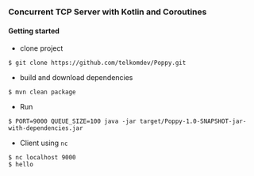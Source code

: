 ### Concurrent TCP Server with Kotlin and Coroutines
#### Getting started

- clone project
```shell
$ git clone https://github.com/telkomdev/Poppy.git
```

- build and download dependencies
```shell
$ mvn clean package
```

- Run 
```shell
$ PORT=9000 QUEUE_SIZE=100 java -jar target/Poppy-1.0-SNAPSHOT-jar-with-dependencies.jar
```

- Client using `nc`
```shell
$ nc localhost 9000
$ hello
```
